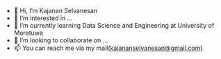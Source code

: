 - 👋 Hi, I’m Kajanan Selvanesan
- 👀 I’m interested in ...
- 🌱 I’m currently learning Data Science and Engineering at University of Moratuwa
- 💞️ I’m looking to collaborate on ...
- 📫 You can reach me via my mail(kajananselvanesan@gmail.com)

<!---
kajanan1212/kajanan1212 is a ✨ special ✨ repository because its `README.md` (this file) appears on your GitHub profile.
You can click the Preview link to take a look at your changes.
--->
